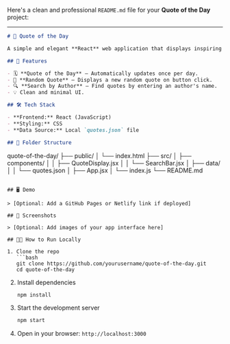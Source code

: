 Here's a clean and professional `README.md` file for your **Quote of the Day** project:

---

```markdown
# 📜 Quote of the Day

A simple and elegant **React** web application that displays inspiring quotes to brighten your day! Users can view a new quote each day, get random quotes, or search for quotes by a specific author.

## 🚀 Features

- 🗓️ **Quote of the Day** – Automatically updates once per day.
- 🎲 **Random Quote** – Displays a new random quote on button click.
- 🔍 **Search by Author** – Find quotes by entering an author's name.
- 💡 Clean and minimal UI.

## 🛠️ Tech Stack

- **Frontend:** React (JavaScript)
- **Styling:** CSS
- **Data Source:** Local `quotes.json` file

## 📂 Folder Structure

```

quote-of-the-day/
├── public/
│   └── index.html
├── src/
│   ├── components/
│   │   ├── QuoteDisplay.jsx
│   │   └── SearchBar.jsx
│   ├── data/
│   │   └── quotes.json
│   ├── App.jsx
│   └── index.js
└── README.md

````

## 🖥️ Demo

> [Optional: Add a GitHub Pages or Netlify link if deployed]

## 📸 Screenshots

> [Optional: Add images of your app interface here]

## 🧑‍💻 How to Run Locally

1. Clone the repo  
   ```bash
   git clone https://github.com/yourusername/quote-of-the-day.git
   cd quote-of-the-day
````

2. Install dependencies

   ```bash
   npm install
   ```

3. Start the development server

   ```bash
   npm start
   ```

4. Open in your browser: `http://localhost:3000`



